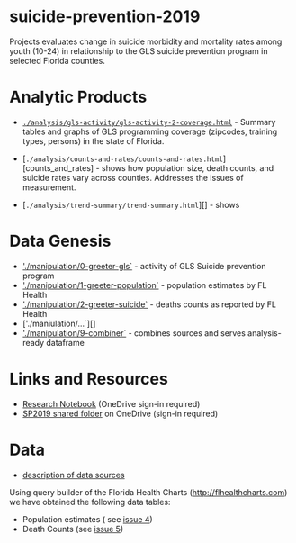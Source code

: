 # suicide-prevention-2019
Projects evaluates change in suicide morbidity and mortality rates among youth (10-24) in relationship to the GLS suicide prevention program in selected Florida counties. 

# Analytic Products

- [`./analysis/gls-activity/gls-activity-2-coverage.html`][gls_coverage] - Summary tables and graphs of GLS programming coverage (zipcodes, training types, persons) in the state of Florida. 

- [`./analysis/counts-and-rates/counts-and-rates.html`][counts_and_rates] - shows how population size, death counts, and suicide rates vary across counties. Addresses the issues of measurement. 

- [`./analysis/trend-summary/trend-summary.html`][] - shows 

[gls_coverage]:https://raw.githack.com/dss-hmi/suicide-prevention-2019/master/analysis/gls-activity/gls-activity-2-coverage.html

[gls_pivot]:https://raw.githack.com/dss-hmi/suicide-prevention-2019/master/analysis/0-greeter/0-greeter-gls-pivot.html


# Data Genesis
- ['./manipulation/0-greeter-gls`][greeter_gls] - activity of GLS Suicide prevention program
- ['./manipulation/1-greeter-population`][greeter_population] - population estimates by FL Health
- ['./manipulation/2-greeter-suicide`][greeter_suicide] - deaths counts as reported by FL Health
- ['./maniulation/...`][]
- ['./manipulation/9-combiner`][combiner] - combines sources and serves analysis-ready dataframe

[greeter_gls]:https://raw.githack.com/dss-hmi/suicide-prevention-2019/master/analysis/0-greeter/0-greeter-gls.html
[greeter_population]:https://raw.githack.com/dss-hmi/suicide-prevention-2019/master/analysis/1-greeter/1-greeter-population.html
[greeter_suicide]:https://raw.githack.com/dss-hmi/suicide-prevention-2019/master/analysis/2-greeter/suicide.html
[combiner]:https://raw.githack.com/dss-hmi/suicide-prevention-2019/master/analysis/9-combiner/9-combiner.html



# Links and Resources 
- [Research Notebook][notebook] (OneDrive sign-in required)
- [SP2019 shared folder][onedrive] on OneDrive (sign-in required)

[notebook]:https://ucf-my.sharepoint.com/:w:/g/personal/ki637574_ucf_edu/Ebcn_bcQRNpHtf97_nRvJYABQWOPzmpoC80ZPXct46gXVA?e=IYfaQh
[onedrive]:https://ucf-my.sharepoint.com/:f:/r/personal/ki637574_ucf_edu/Documents/SP2019?csf=1&e=OFZmDl

# Data 
 - [description of data sources](https://github.com/dss-hmi/suicide-prevention-2019/blob/master/data-public/raw/README.md)   

Using query builder of the Florida Health Charts (http://flhealthcharts.com)  we have obtained the following data tables:  
- Population estimates ( see [issue  4][issue4])
- Death Counts (see [issue 5][issue5])

[issue4]:https://github.com/dss-hmi/suicide-prevention-2019/issues/4
[issue5]:https://github.com/dss-hmi/suicide-prevention-2019/issues/5
